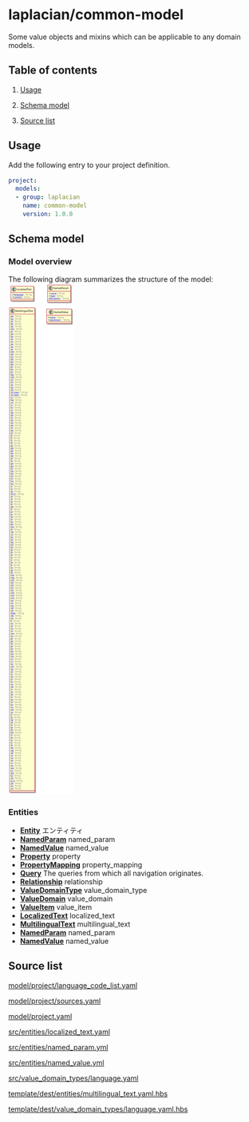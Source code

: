 <!-- @head-content@ -->
# laplacian/common-model

Some value objects and mixins which can be applicable to any domain models.

<!-- @head-content@ -->

<!-- @toc@ -->
## Table of contents
1. [Usage](#usage)

1. [Schema model](#schema-model)

1. [Source list](#source-list)



<!-- @toc@ -->

<!-- @main-content@ -->
## Usage

Add the following entry to your project definition.
```yaml
project:
  models:
  - group: laplacian
    name: common-model
    version: 1.0.0
```



## Schema model


### Model overview

The following diagram summarizes the structure of the model:
![](./doc/image/model-diagram.svg)


### Entities

- [**Entity**](<./doc/entities/Entity.md>)
  エンティティ
- [**NamedParam**](<./doc/entities/NamedParam.md>)
  named_param
- [**NamedValue**](<./doc/entities/NamedValue.md>)
  named_value
- [**Property**](<./doc/entities/Property.md>)
  property
- [**PropertyMapping**](<./doc/entities/PropertyMapping.md>)
  property_mapping
- [**Query**](<./doc/entities/Query.md>)
  The queries from which all navigation originates.
- [**Relationship**](<./doc/entities/Relationship.md>)
  relationship
- [**ValueDomainType**](<./doc/entities/ValueDomainType.md>)
  value_domain_type
- [**ValueDomain**](<./doc/entities/ValueDomain.md>)
  value_domain
- [**ValueItem**](<./doc/entities/ValueItem.md>)
  value_item
- [**LocalizedText**](<./doc/entities/LocalizedText.md>)
  localized_text
- [**MultilingualText**](<./doc/entities/MultilingualText.md>)
  multilingual_text
- [**NamedParam**](<./doc/entities/NamedParam.md>)
  named_param
- [**NamedValue**](<./doc/entities/NamedValue.md>)
  named_value




## Source list


[model/project/language_code_list.yaml](<./model/project/language_code_list.yaml>)

[model/project/sources.yaml](<./model/project/sources.yaml>)

[model/project.yaml](<./model/project.yaml>)

[src/entities/localized_text.yaml](<./src/entities/localized_text.yaml>)

[src/entities/named_param.yml](<./src/entities/named_param.yml>)

[src/entities/named_value.yml](<./src/entities/named_value.yml>)

[src/value_domain_types/language.yaml](<./src/value_domain_types/language.yaml>)

[template/dest/entities/multilingual_text.yaml.hbs](<./template/dest/entities/multilingual_text.yaml.hbs>)

[template/dest/value_domain_types/language.yaml.hbs](<./template/dest/value_domain_types/language.yaml.hbs>)





<!-- @main-content@ -->